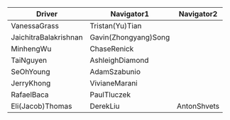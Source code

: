 | Driver | Navigator1 | Navigator2|
|--------|-----------|------------|
|VanessaGrass|Tristan(Yu)Tian| |
|JaichitraBalakrishnan|Gavin(Zhongyang)Song| |
|MinhengWu|ChaseRenick| |
|TaiNguyen|AshleighDiamond| |
|SeOhYoung|AdamSzabunio| |
|JerryKhong|VivianeMarani| |
|RafaelBaca|PaulTluczek| |
|Eli(Jacob)Thomas|DerekLiu|AntonShvets|
